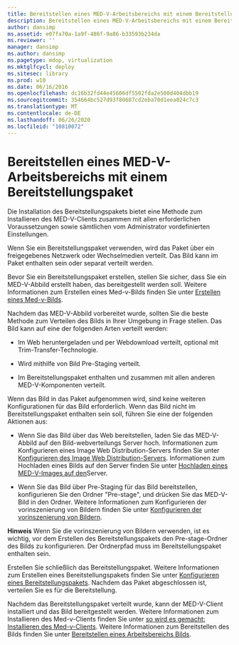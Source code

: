 ```yaml
---
title: Bereitstellen eines MED-V-Arbeitsbereichs mit einem Bereitstellungspaket
description: Bereitstellen eines MED-V-Arbeitsbereichs mit einem Bereitstellungspaket
author: dansimp
ms.assetid: e07fa70a-1a9f-486f-9a86-b33593b234da
ms.reviewer: ''
manager: dansimp
ms.author: dansimp
ms.pagetype: mdop, virtualization
ms.mktglfcycl: deploy
ms.sitesec: library
ms.prod: w10
ms.date: 06/16/2016
ms.openlocfilehash: dc16b32fd44e45606df5502fda2e580d404dbb19
ms.sourcegitcommit: 354664bc527d93f80687cd2eba70d1eea024c7c3
ms.translationtype: MT
ms.contentlocale: de-DE
ms.lasthandoff: 06/26/2020
ms.locfileid: "10810072"
---
```

# Bereitstellen eines MED-V-Arbeitsbereichs mit einem Bereitstellungspaket


Die Installation des Bereitstellungspakets bietet eine Methode zum Installieren des MED-V-Clients zusammen mit allen erforderlichen Voraussetzungen sowie sämtlichen vom Administrator vordefinierten Einstellungen.

Wenn Sie ein Bereitstellungspaket verwenden, wird das Paket über ein freigegebenes Netzwerk oder Wechselmedien verteilt. Das Bild kann im Paket enthalten sein oder separat verteilt werden.

Bevor Sie ein Bereitstellungspaket erstellen, stellen Sie sicher, dass Sie ein MED-V-Abbild erstellt haben, das bereitgestellt werden soll. Weitere Informationen zum Erstellen eines Med-v-Bilds finden Sie unter [Erstellen eines Med-v-Bilds](creating-a-med-v-image.md).

Nachdem das MED-V-Abbild vorbereitet wurde, sollten Sie die beste Methode zum Verteilen des Bilds in Ihrer Umgebung in Frage stellen. Das Bild kann auf eine der folgenden Arten verteilt werden:

-   Im Web heruntergeladen und per Webdownload verteilt, optional mit Trim-Transfer-Technologie.

-   Wird mithilfe von Bild Pre-Staging verteilt.

-   Im Bereitstellungspaket enthalten und zusammen mit allen anderen MED-V-Komponenten verteilt.

Wenn das Bild in das Paket aufgenommen wird, sind keine weiteren Konfigurationen für das Bild erforderlich. Wenn das Bild nicht im Bereitstellungspaket enthalten sein soll, führen Sie eine der folgenden Aktionen aus:

-   Wenn Sie das Bild über das Web bereitstellen, laden Sie das MED-V-Abbild auf den Bild-webverteilungs Server hoch. Informationen zum Konfigurieren eines Image Web Distribution-Servers finden Sie unter [Konfigurieren des Image Web Distribution-Servers](how-to-configure-the-image-web-distribution-server.md). Informationen zum Hochladen eines Bilds auf den Server finden Sie unter [Hochladen eines MED-V-Images auf den](how-to-upload-a-med-v-image-to-the-server.md)Server.

-   Wenn Sie das Bild über Pre-Staging für das Bild bereitstellen, konfigurieren Sie den Ordner "Pre-stage", und drücken Sie das MED-V-Bild in den Ordner. Weitere Informationen zum Konfigurieren der vorinszenierung von Bildern finden Sie unter [Konfigurieren der vorinszenierung von Bildern](how-to-configure-image-pre-staging.md).

**Hinweis**  Wenn Sie die vorinszenierung von Bildern verwenden, ist es wichtig, vor dem Erstellen des Bereitstellungspakets den Pre-stage-Ordner des Bilds zu konfigurieren. Der Ordnerpfad muss im Bereitstellungspaket enthalten sein.

 

Erstellen Sie schließlich das Bereitstellungspaket. Weitere Informationen zum Erstellen eines Bereitstellungspakets finden Sie unter [Konfigurieren eines Bereitstellungspakets](how-to-configure-a-deployment-package.md). Nachdem das Paket abgeschlossen ist, verteilen Sie es für die Bereitstellung.

Nachdem das Bereitstellungspaket verteilt wurde, kann der MED-V-Client installiert und das Bild bereitgestellt werden. Weitere Informationen zum Installieren des Med-v-Clients finden Sie unter [so wird es gemacht: Installieren des Med-v-Clients](how-to-install-med-v-clientdeployment-package.md). Weitere Informationen zum Bereitstellen des Bilds finden Sie unter [Bereitstellen eines Arbeitsbereichs Bilds](how-to-deploy-a-workspace-imagedeployment-package.md).

 

 





